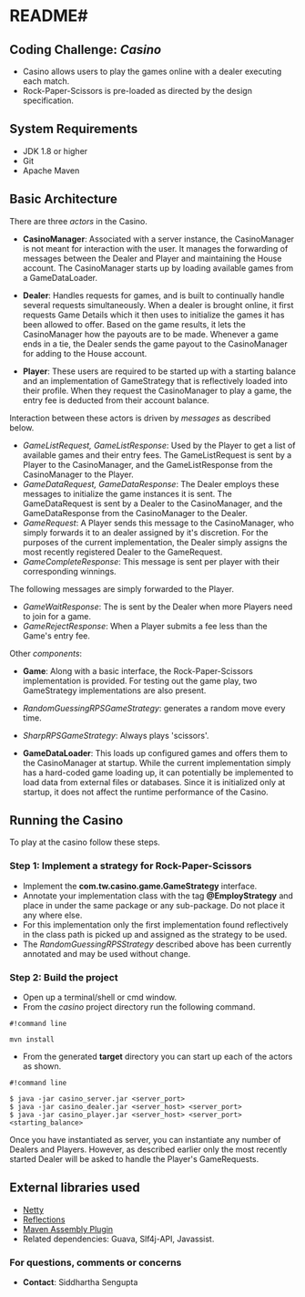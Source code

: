 # README#

## Coding Challenge: ***Casino*** ##
* Casino allows users to play the games online with a dealer executing each match.
* Rock-Paper-Scissors is pre-loaded as directed by the design specification.

## System Requirements ##
* JDK 1.8 or higher
* Git
* Apache Maven

## Basic Architecture ##
There are three *actors* in the Casino.

* **CasinoManager**: Associated with a server instance, the CasinoManager is not meant for interaction with the user. It manages the forwarding of messages between the Dealer and Player and maintaining the House account. The CasinoManager starts up by loading available games from a GameDataLoader.

* **Dealer**: Handles requests for games, and is built to continually handle several requests simultaneously. When a dealer is brought online, it first requests Game Details which it then uses to initialize the games it has been allowed to offer. Based on the game results, it lets the CasinoManager how the payouts are to be made. Whenever a game ends in a tie, the Dealer sends the game payout to the CasinoManager for adding to the House account. 

* **Player**: These users are required to be started up with a starting balance and an implementation of GameStrategy that is reflectively loaded into their profile. When they request the CasinoManager to play a game, the entry fee is deducted from their account balance.

Interaction between these actors is driven by *messages* as described below.

* *GameListRequest, GameListResponse*: Used by the Player to get a list of available games and their entry fees. The GameListRequest is sent by a Player to the CasinoManager, and the GameListResponse from the CasinoManager to the Player.
* *GameDataRequest, GameDataResponse*: The Dealer employs these messages to initialize the game instances it is sent. The GameDataRequest is sent by a Dealer to the CasinoManager, and the GameDataResponse from the CasinoManager to the Dealer.
* *GameRequest*: A Player sends this message to the CasinoManager, who simply forwards it to an dealer assigned by it's discretion. For the purposes of the current implementation, the Dealer simply assigns the most recently registered Dealer to the GameRequest.
* *GameCompleteResponse*: This message is sent per player with their corresponding winnings.

The following messages are simply forwarded to the Player.
* *GameWaitResponse*: The is sent by the Dealer when more Players need to join for a game.
* *GameRejectResponse*: When a Player submits a fee less than the Game's entry fee.

Other *components*:

* **Game**: Along with a basic interface, the Rock-Paper-Scissors implementation is provided. For testing out the game play, two GameStrategy implementations are also present.
* *RandomGuessingRPSGameStrategy*: generates a random move every time.
* *SharpRPSGameStrategy*: Always plays 'scissors'.

* **GameDataLoader**: This loads up configured games and offers them to the CasinoManager at startup. While the current implementation simply has a hard-coded game loading up, it can potentially be implemented to load data from external files or databases. Since it is initialized only at startup, it does not affect the runtime performance of the Casino.

## Running the Casino ##

To play at the casino follow these steps.

### Step 1: Implement a strategy for Rock-Paper-Scissors ###
* Implement the **com.tw.casino.game.GameStrategy** interface.
* Annotate your implementation class with the tag **@EmployStrategy** and place in under the same package or any sub-package. Do not place it any where else.
* For this implementation only the first implementation found reflectively in the class path is picked up and assigned as the strategy to be used.
* The *RandomGuessingRPSStrategy* described above has been currently annotated and may be used without change.

### Step 2: Build the project ###
* Open up a terminal/shell or cmd window. 
* From the *casino* project directory run the following command.

```
#!command line

mvn install
```

* From the generated **target** directory you can start up each of the actors as shown.

```
#!command line

$ java -jar casino_server.jar <server_port>
$ java -jar casino_dealer.jar <server_host> <server_port>
$ java -jar casino_player.jar <server_host> <server_port> <starting_balance>
```
Once you have instantiated as server, you can instantiate any number of Dealers and Players. However, as described earlier only the most recently started Dealer will be asked to handle the Player's GameRequests.


## External libraries used ##
* [Netty](http://netty.io)
* [Reflections](https://github.com/ronmamo/reflections)
* [Maven Assembly Plugin](http://maven.apache.org/plugins/maven-assembly-plugin/)
* Related dependencies: Guava, Slf4j-API, Javassist.

### For questions, comments or concerns ###
* **Contact**: Siddhartha Sengupta
